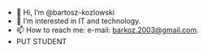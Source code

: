 - 👋 Hi, I’m @bartosz-kozlowski
- 👀 I’m interested in IT and technology.
- 📫 How to reach me: e-mail: barkoz.2003@gmail.com.
- PUT STUDENT

